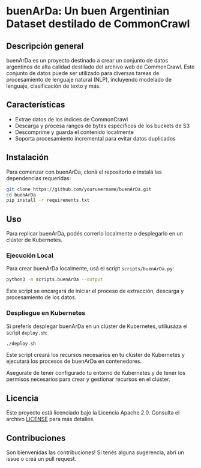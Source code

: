 # buenArDa: Un buen Argentinian Dataset destilado de CommonCrawl
## Descripción general

buenArDa es un proyecto destinado a crear un conjunto de datos argentinos de alta calidad destilado del archivo web de CommonCrawl. Este conjunto de datos puede ser utilizado para diversas tareas de procesamiento de lenguaje natural (NLP), incluyendo modelado de lenguaje, clasificación de texto y más.

## Características

- Extrae datos de los índices de CommonCrawl
- Descarga y procesa rangos de bytes específicos de los buckets de S3
- Descomprime y guarda el contenido localmente
- Soporta procesamiento incremental para evitar datos duplicados

## Instalación

Para comenzar con buenArDa, cloná el repositorio e instalá las dependencias requeridas:

```sh
git clone https://github.com/yourusername/buenArDa.git
cd buenArDa
pip install -r requirements.txt
```

## Uso

Para replicar buenArDa, podés correrlo localmente o desplegarlo en un clúster de Kubernetes.

### Ejecución Local

Para crear buenArDa localmente, usá el script `scripts/buenArDa.py`:

```sh
python3 -m scripts.buenArDa --output 
```

Este script se encargará de iniciar el proceso de extracción, descarga y procesamiento de los datos.

### Despliegue en Kubernetes

Si preferís desplegar buenArDa en un clúster de Kubernetes, utiliusáza el script `deploy.sh`:

```sh
./deploy.sh
```

Este script creará los recursos necesarios en tu clúster de Kubernetes y ejecutará los procesos de buenArDa en contenedores.

Asegurate de tener configurado tu entorno de Kubernetes y de tener los permisos necesarios para crear y gestionar recursos en el clúster.

## Licencia

Este proyecto está licenciado bajo la Licencia Apache 2.0. Consulta el archivo [LICENSE](LICENSE) para más detalles.

## Contribuciones

Son bienvenidas las contribuciones! Si tenés alguna sugerencia, abrí un issue o creá un pull request.
